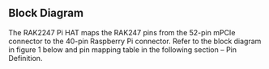 ## Block Diagram

The RAK2247 Pi HAT maps the RAK247 pins from the 52-pin mPCIe connector to the 40-pin Raspberry Pi connector. Refer to the block diagram in figure 1 below and pin mapping table in the following section – Pin Definition.

<rk-img
  src="/assets/images/datasheet/rak2247-pi-hat/block-diagram.png"
  width="100%"
  figure-number="1"
  caption="RAK2247 Pi HAT Block Diagram"
/>